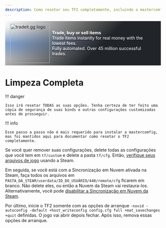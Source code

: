 ```yaml
---
description: Como resetar seu TF2 completamente, incluindo a mastercomfig e outras configurações.
...
```


<div style="background: linear-gradient(135deg, rgba(33,37,41, 0.01), rgba(33,37,41, 1) 60%),radial-gradient(ellipse at top left, rgba(255,255,255, 0.5), transparent 50%),radial-gradient(ellipse at top right, rgba(255,228,132, 0.5), transparent 50%),radial-gradient(ellipse at center right, rgba(112.520718,44.062154,249.437846, 0.5), transparent 50%),radial-gradient(ellipse at center left, rgba(13,110,253, 0.5), transparent 50%);padding:0.5rem 1rem;display: flex;align-items: center;margin-bottom: 1rem" class="md-typeset">
    <div>
        <a href="https://tradeit.gg/?aff=comfig">
            <img style="height:8rem;width:8rem;aspect-ratio:1/1;display: inline-block;" alt="tradeit.gg logo" src="https://mastercomfig.com/img/third_party/tradeit.webp" width="128" height="128">
        </a>
    </div>
    <div style="margin-left: 0.5rem;">
        <a href="https://tradeit.gg/?aff=comfig">
            <p style="color:#fff">
                <strong>Trade, buy or sell items</strong><br>
                Trade items instantly for real money with the lowest fees.<br>
                Fully automated. Over 45 million successful trades.
            </p>
        </a>
    </div>
</div>

# Limpeza Completa

!!! danger

    Isso irá resetar TODAS as suas opções. Tenha certeza de ter feito uma cópia de segurança de suas binds e outras configurações customizadas antes de prosseguir.

!!! info

    Esse passo a passo não é mais requerido para instalar a mastercomfig, mas foi mantidos aqui para documentar como resetar o TF2 completamente.

Se você quer remover suas configurações, delete todas as configurações que você tem em `tf/custom` e delete a pasta `tf/cfg`.
Então, [verifique seus arquivos de jogo](https://help.steampowered.com/pt/faqs/view/0C48-FCBD-DA71-93EB)
usando a Steam.

Em seguida, se você está com a Sincronização em Nuvem ativada na Steam, faça todos os arquivos em
`PASTA_DA_STEAM/userdata/ID_DO_USUÁRIO/440/remote/cfg` ficarem em branco. Não delete eles, ou então a Nuvem da Steam vai restaura-los. Alternativamente, você pode [disabilitar a Sincronização em Nuvem da Steam](https://help.steampowered.com/pt/faqs/view/68D2-35AB-09A9-7678#enabling).

Por último, inicie o TF2 somente com as opções de arranque
`-novid -autoconfig -default +host_writeconfig config.cfg full +mat_savechanges +quit` definidas. O jogo vai abrir depois fechar. Após isso, remova essas opções de arranque.

